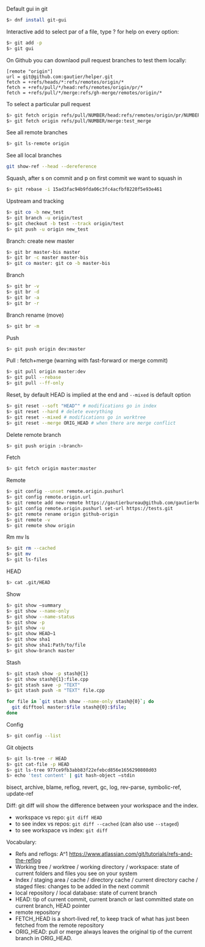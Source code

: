 Default gui in git
``` bash
$> dnf install git-gui
```

Interactive add to select par of a file, type ? for help on every option:
``` bash
$> git add -p
$> git gui
```

On Github you can downlaod pull request branches to test them locally:
```
[remote "origin"]
url = git@github.com:gautier/helper.git
fetch = +refs/heads/*:refs/remotes/origin/*
fetch = +refs/pull/*/head:refs/remotes/origin/pr/*
fetch = +refs/pull/*/merge:refs/gh-merge/remotes/origin/*
```

To select a particular pull request
``` bash
$> git fetch origin refs/pull/NUMBER/head:refs/remotes/origin/pr/NUMBER
$> git fetch origin refs/pull/NUMBER/merge:test_merge
```

See all remote branches
``` bash
$> git ls-remote origin
```

See all local branches
``` bash
git show-ref --head --dereference
```

Squash, after s on commit and p on first commit we want to squash in
``` bash
$> git rebase -i 15ad3fac94b9fda06c3fc4acfbf8220f5e93e461
```

Upstream and tracking
``` bash
$> git co -b new_test
$> git branch -u origin/test
$> git checkout -b test --track origin/test
$> git push -u origin new_test
```

Branch: create new master
``` bash
$> git br master-bis master
$> git br -c master master-bis
$> git co master: git co -b master-bis
```

Branch
``` bash
$> git br -v
$> git br -d
$> git br -a
$> git br -r
```

Branch rename (move)
``` bash
$> git br -m
```

Push
``` bash
$> git push origin dev:master
```

Pull : fetch+merge (warning with fast-forward or merge commit)
``` bash
$> git pull origin master:dev
$> git pull --rebase
$> git pull --ff-only
```

Reset, by default HEAD is implied at the end and `--mixed` is default option
``` bash
$> git reset --soft "HEAD^" # modifications go in index
$> git reset --hard # delete everything
$> git reset --mixed # modifications go in worktree
$> git reset --merge ORIG_HEAD # when there are merge conflict
```

Delete remote branch
``` bash
$> git push origin :<branch>
```

Fetch
``` bash
$> git fetch origin master:master
```

Remote
``` bash
$> git config --unset remote.origin.pushurl
$> git config remote.origin.url
$> git remote add new-remote https://gautierbureau@github.com/gautierbureau/TestGit.git
$> git config remote.origin.pushurl set-url https://tests.git
$> git remote rename origin github-origin
$> git remote -v
$> git remote show origin
```

Rm mv ls
``` bash
$> git rm --cached
$> git mv
$> git ls-files
```

HEAD
``` bash
$> cat .git/HEAD
```

Show
``` bash
$> git show —summary
$> git show --name-only  
$> git show --name-status
$> git show -p
$> git show -u
$> git show HEAD~1
$> git show sha1
$> git show sha1:Path/to/file
$> git show-branch master
```

Stash
``` bash
$> git stash show -p stash@{1}
$> git show stash@{1}:file.cpp
$> git stash save -p "TEXT"
$> git stash push -m "TEXT" file.cpp
```

``` bash
for file in `git stash show --name-only stash@{0}`; do
  git difftool master:$file stash@{0}:$file;
done
```

Config
``` bash
$> git config --list
```

Git objects
``` bash
$> git ls-tree -r HEAD
$> git cat-file -p HEAD
$> git ls-tree 977ce9fb3abb83f22efebcd856e1656290808d03
$> echo 'test content' | git hash-object —stdin
```

bisect, archive, blame, reflog, revert, gc, log, rev-parse, symbolic-ref, update-ref

Diff: git diff will show the difference between your workspace and the index.
- workspace vs repo: `git diff HEAD`
- to see index vs repos: `git diff --cached` (can also use `--staged`)
- to see workspace vs index: `git diff`

Vocabulary:
- Refs and reflogs: A^1 https://www.atlassian.com/git/tutorials/refs-and-the-reflog
- Working tree / worktree / working directory / workspace: state of current folders and files you see on your system
- Index / staging area / cache / directory cache / current directory cache / staged files: changes to be added in the next commit
- local repository / local database: state of current branch
- HEAD: tip of current commit, current branch or last committed state on current branch, HEAD pointer
- remote repository
- FETCH_HEAD is a short-lived ref, to keep track of what has just been fetched from the remote repository
- ORIG_HEAD: pull or merge always leaves the original tip of the current branch in ORIG_HEAD.
